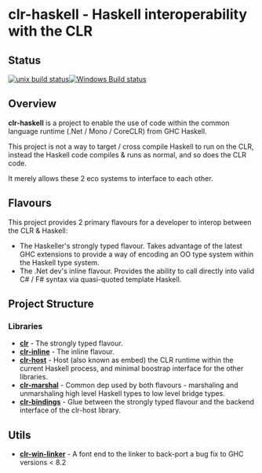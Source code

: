 # clr-haskell - Haskell interoperability with the CLR

## Status

[![unix build status](https://gitlab.com/tim-m89/clr-haskell/badges/master/build.svg)](https://gitlab.com/tim-m89/clr-haskell/commits/master)[![Windows Build status](https://ci.appveyor.com/api/projects/status/073rvyuyvxrcqvsw?svg=true&label=Windows%20build)](https://ci.appveyor.com/project/TimMatthews/clr-haskell)

## Overview

**clr-haskell** is a project to enable the use of code within the common language runtime (.Net / Mono / CoreCLR) from GHC Haskell.

This project is not a way to target / cross compile Haskell to run on the CLR, instead the Haskell code compiles & runs as normal, and so does the CLR code.

It merely allows these 2 eco systems to interface to each other.

## Flavours

This project provides 2 primary flavours for a developer to interop between the CLR & Haskell:

* The Haskeller's strongly typed flavour. Takes advantage of the latest GHC extensions to provide a way of encoding an OO type system within the Haskell type system.
* The .Net dev's inline flavour. Provides the ability to call directly into valid C# / F# syntax via quasi-quoted template Haskell.

## Project Structure

### Libraries

* [**clr**](https://gitlab.com/tim-m89/clr-haskell/tree/master/libs/clr) - The strongly typed flavour.
* [**clr-inline**](https://gitlab.com/tim-m89/clr-haskell/tree/master/libs/clr-inline) - The inline flavour.
* [**clr-host**](https://gitlab.com/tim-m89/clr-haskell/tree/master/libs/clr-host) - Host (also known as embed) the CLR runtime within the current Haskell process, and minimal boostrap interface for the other libraries.
* [**clr-marshal**](https://gitlab.com/tim-m89/clr-haskell/tree/master/libs/clr-marshal) -  Common dep used by both flavours - marshaling and unmarshaling high level Haskell types to low level bridge types.
* [**clr-bindings**](https://gitlab.com/tim-m89/clr-haskell/tree/master/libs/clr-bindings) - Glue between the strongly typed flavour and the backend interface of the clr-host library.

## Utils

* [**clr-win-linker**](https://gitlab.com/tim-m89/clr-haskell/tree/master/utils/clr-win-linker) - A font end to the linker to back-port a bug fix to GHC versions < 8.2